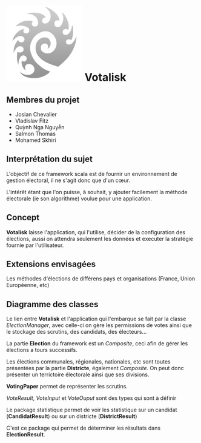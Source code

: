 ![logo](logo/votalisk.png)  Votalisk
=====================================

 Membres du projet
--------------------
* Josian Chevalier
* Vladislav Fitz
* Quỳnh Nga Nguyễn
* Salmon Thomas
* Mohamed Skhiri


Interprétation du sujet
--------------------

L'objectif de ce framework scala est de fournir un environnement de gestion électoral, il ne s'agit donc que d'un cœur.

L'intérêt étant que l'on puisse, à souhait, y ajouter facilement la méthode électorale (ie son algorithme) voulue pour une application.

Concept
-------------

**Votalisk** laisse l'application, qui l'utilise, décider de la configuration des élections, aussi on attendra seulement les données et executer la stratégie fournie par l'utilisateur.

Extensions envisagées
-------------

Les méthodes d'élections de différens pays et organisations (France, Union Européenne, etc)


Diagramme des classes
----------------------

Le lien entre **Votalisk** et l'application qui l'embarque se fait par la classe *ElectionManager*, avec celle-ci on gère les permissions de votes ainsi que le stockage des scrutins, des candidats, des électeurs...

La partie **Election** du framework est un *Composite*, ceci afin de gérer les élections a tours successifs.

Les élections communales, régionales, nationales, etc sont toutes présentées par la partie **Districte**,  également *Composite*. On peut donc présenter un terrictoire électorale ainsi que ses divisions.

**VotingPaper** permet de représenter les scrutins.

*VoteResult*, *VoteInput* et *VoteOuput* sont des types qui sont à définir

Le package statistique permet de voir les statistique sur un candidat (**CandidatResult**) ou sur un districte (**DistrictResult**)

C'est ce package qui permet de déterminer les résultats dans **ElectionResult**.
